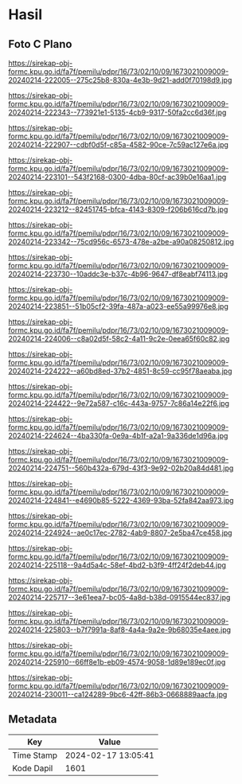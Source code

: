 # Hasil

## Foto C Plano

https://sirekap-obj-formc.kpu.go.id/fa7f/pemilu/pdpr/16/73/02/10/09/1673021009009-20240214-222005--275c25b8-830a-4e3b-9d21-add0f70198d9.jpg

https://sirekap-obj-formc.kpu.go.id/fa7f/pemilu/pdpr/16/73/02/10/09/1673021009009-20240214-222343--773921e1-5135-4cb9-9317-50fa2cc6d36f.jpg

https://sirekap-obj-formc.kpu.go.id/fa7f/pemilu/pdpr/16/73/02/10/09/1673021009009-20240214-222907--cdbf0d5f-c85a-4582-90ce-7c59ac127e6a.jpg

https://sirekap-obj-formc.kpu.go.id/fa7f/pemilu/pdpr/16/73/02/10/09/1673021009009-20240214-223101--543f2168-0300-4dba-80cf-ac39b0e16aa1.jpg

https://sirekap-obj-formc.kpu.go.id/fa7f/pemilu/pdpr/16/73/02/10/09/1673021009009-20240214-223212--82451745-bfca-4143-8309-f206b616cd7b.jpg

https://sirekap-obj-formc.kpu.go.id/fa7f/pemilu/pdpr/16/73/02/10/09/1673021009009-20240214-223342--75cd956c-6573-478e-a2be-a90a08250812.jpg

https://sirekap-obj-formc.kpu.go.id/fa7f/pemilu/pdpr/16/73/02/10/09/1673021009009-20240214-223730--10addc3e-b37c-4b96-9647-df8eabf74113.jpg

https://sirekap-obj-formc.kpu.go.id/fa7f/pemilu/pdpr/16/73/02/10/09/1673021009009-20240214-223851--51b05cf2-39fa-487a-a023-ee55a99976e8.jpg

https://sirekap-obj-formc.kpu.go.id/fa7f/pemilu/pdpr/16/73/02/10/09/1673021009009-20240214-224006--c8a02d5f-58c2-4a11-9c2e-0eea65f60c82.jpg

https://sirekap-obj-formc.kpu.go.id/fa7f/pemilu/pdpr/16/73/02/10/09/1673021009009-20240214-224222--a60bd8ed-37b2-4851-8c59-cc95f78aeaba.jpg

https://sirekap-obj-formc.kpu.go.id/fa7f/pemilu/pdpr/16/73/02/10/09/1673021009009-20240214-224422--9e72a587-c16c-443a-9757-7c86a14e22f6.jpg

https://sirekap-obj-formc.kpu.go.id/fa7f/pemilu/pdpr/16/73/02/10/09/1673021009009-20240214-224624--4ba330fa-0e9a-4b1f-a2a1-9a336de1d96a.jpg

https://sirekap-obj-formc.kpu.go.id/fa7f/pemilu/pdpr/16/73/02/10/09/1673021009009-20240214-224751--560b432a-679d-43f3-9e92-02b20a84d481.jpg

https://sirekap-obj-formc.kpu.go.id/fa7f/pemilu/pdpr/16/73/02/10/09/1673021009009-20240214-224841--e4690b85-5222-4369-93ba-52fa842aa973.jpg

https://sirekap-obj-formc.kpu.go.id/fa7f/pemilu/pdpr/16/73/02/10/09/1673021009009-20240214-224924--ae0c17ec-2782-4ab9-8807-2e5ba47ce458.jpg

https://sirekap-obj-formc.kpu.go.id/fa7f/pemilu/pdpr/16/73/02/10/09/1673021009009-20240214-225118--9a4d5a4c-58ef-4bd2-b3f9-4ff24f2deb44.jpg

https://sirekap-obj-formc.kpu.go.id/fa7f/pemilu/pdpr/16/73/02/10/09/1673021009009-20240214-225717--3e61eea7-bc05-4a8d-b38d-0915544ec837.jpg

https://sirekap-obj-formc.kpu.go.id/fa7f/pemilu/pdpr/16/73/02/10/09/1673021009009-20240214-225803--b7f7991a-8af8-4a4a-9a2e-9b68035e4aee.jpg

https://sirekap-obj-formc.kpu.go.id/fa7f/pemilu/pdpr/16/73/02/10/09/1673021009009-20240214-225910--66ff8e1b-eb09-4574-9058-1d89e189ec0f.jpg

https://sirekap-obj-formc.kpu.go.id/fa7f/pemilu/pdpr/16/73/02/10/09/1673021009009-20240214-230011--ca124289-9bc6-42ff-86b3-0668889aacfa.jpg


## Metadata

| Key        | Value               |
| ---------- | ------------------- |
| Time Stamp | 2024-02-17 13:05:41 |
| Kode Dapil | 1601                |



